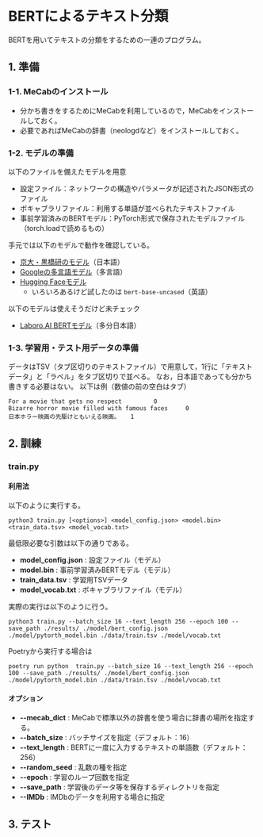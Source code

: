 # BERTによるテキスト分類

BERTを用いてテキストの分類をするための一連のプログラム。

## 1. 準備

### 1-1. MeCabのインストール

- 分かち書きをするためにMeCabを利用しているので，MeCabをインストールしておく。
- 必要であればMeCabの辞書（neologdなど）をインストールしておく。

### 1-2. モデルの準備

以下のファイルを備えたモデルを用意
- 設定ファイル：ネットワークの構造やパラメータが記述されたJSON形式のファイル
- ボキャブラリファイル：利用する単語が並べられたテキストファイル
- 事前学習済みのBERTモデル：PyTorch形式で保存されたモデルファイル（torch.loadで読めるもの）

手元では以下のモデルで動作を確認している。
- [京大・黒橋研のモデル](http://nlp.ist.i.kyoto-u.ac.jp/index.php?BERT日本語Pretrainedモデル)（日本語）
- [Googleの多言語モデル](https://github.com/google-research/bert/blob/master/multilingual.md)（多言語）
- [Hugging Faceモデル](https://huggingface.co/transformers/pretrained_models.html)
    - いろいろあるけど試したのは ``bert-base-uncased``（英語）

以下のモデルは使えそうだけど未チェック
- [Laboro.AI BERTモデル](https://laboro.ai/column/laboro-bert/)（多分日本語）

### 1-3. 学習用・テスト用データの準備

データはTSV（タブ区切りのテキストファイル）で用意して，1行に「テキストデータ」と「ラベル」をタブ区切りで並べる。
なお，日本語であっても分かち書きする必要はない。
以下は例（数値の前の空白はタブ）

    For a movie that gets no respect         0
    Bizarre horror movie filled with famous faces     0
    日本ホラー映画の先駆けともいえる映画。   1

## 2. 訓練

### train.py

#### 利用法

以下のように実行する。

``` shell
python3 train.py [<options>] <model_config.json> <model.bin> <train_data.tsv> <model_vocab.txt>
```

最低限必要な引数は以下の通りである。
- **model_config.json** : 設定ファイル（モデル）
- **model.bin** : 事前学習済みBERTモデル（モデル）
- **train_data.tsv** : 学習用TSVデータ
- **model_vocab.txt** : ボキャブラリファイル（モデル）

実際の実行は以下のように行う。

``` shell
python3 train.py --batch_size 16 --text_length 256 --epoch 100 --save_path ./results/ ./model/bert_config.json ./model/pytorth_model.bin ./data/train.tsv ./model/vocab.txt
```

Poetryから実行する場合は

``` shell
poetry run python  train.py --batch_size 16 --text_length 256 --epoch 100 --save_path ./results/ ./model/bert_config.json ./model/pytorth_model.bin ./data/train.tsv ./model/vocab.txt
```

#### オプション

- **--mecab_dict** : MeCabで標準以外の辞書を使う場合に辞書の場所を指定する。
- **--batch_size** : バッチサイズを指定（デフォルト：16）
- **--text_length** : BERTに一度に入力するテキストの単語数（デフォルト：256）
- **--random_seed** : 乱数の種を指定
- **--epoch** : 学習のループ回数を指定
- **--save_path** : 学習後のデータ等を保存するディレクトリを指定
- **--IMDb** : IMDbのデータを利用する場合に指定

## 3. テスト


